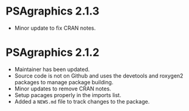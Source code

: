 # PSAgraphics 2.1.3

* Minor update to fix CRAN notes.

# PSAgraphics 2.1.2

* Maintainer has been updated.
* Source code is not on Github and uses the devetools and roxygen2 packages to manage package building.
* Minor updates to remove CRAN notes.
* Setup pacages properly in the imports list.
* Added a `NEWS.md` file to track changes to the package.
